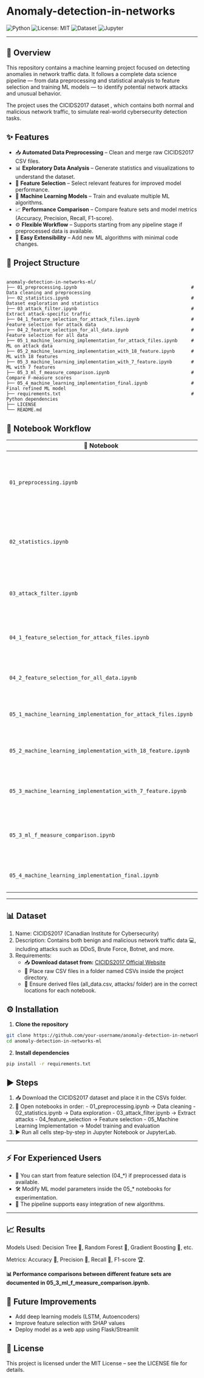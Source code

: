 # Anomaly-detection-in-networks 

![Python](https://img.shields.io/badge/Python-3.8%2B-blue)
![License: MIT](https://img.shields.io/badge/License-MIT-green)
![Dataset](https://img.shields.io/badge/Dataset-CICIDS2017-yellow)
![Jupyter](https://img.shields.io/badge/Jupyter-Notebook-orange)

---

## 📌 Overview
This repository contains a machine learning project focused on detecting anomalies in network traffic data.
It follows a complete data science pipeline — from data preprocessing and statistical analysis to feature selection and training ML models — to identify potential network attacks and unusual behavior.

The project uses the CICIDS2017 dataset , which contains both normal and malicious network traffic, to simulate real-world cybersecurity detection tasks.

## ✨ Features
- 📥 **Automated Data Preprocessing** – Clean and merge raw CICIDS2017 CSV files.  
- 📊 **Exploratory Data Analysis** – Generate statistics and visualizations to understand the dataset.  
- 🎯 **Feature Selection** – Select relevant features for improved model performance.  
- 🤖 **Machine Learning Models** – Train and evaluate multiple ML algorithms.  
- 📈 **Performance Comparison** – Compare feature sets and model metrics (Accuracy, Precision, Recall, F1-score).  
- ⚙️ **Flexible Workflow** – Supports starting from any pipeline stage if preprocessed data is available.  
- 🔌 **Easy Extensibility** – Add new ML algorithms with minimal code changes.  

## 📂 Project Structure

```

anomaly-detection-in-networks-ml/
├── 01_preprocessing.ipynb                                          # Data cleaning and preprocessing
├── 02_statistics.ipynb                                             # Dataset exploration and statistics
├── 03_attack_filter.ipynb                                          # Extract attack-specific traffic
├── 04_1_feature_selection_for_attack_files.ipynb                   # Feature selection for attack data
├── 04_2_feature_selection_for_all_data.ipynb                       # Feature selection for all data
├── 05_1_machine_learning_implementation_for_attack_files.ipynb     # ML on attack data
├── 05_2_machine_learning_implementation_with_18_feature.ipynb      # ML with 18 features
├── 05_3_machine_learning_implementation_with_7_feature.ipynb       # ML with 7 features
├── 05_3_ml_f_measure_comparison.ipynb                              # Compare F-measure scores
├── 05_4_machine_learning_implementation_final.ipynb                # Final refined ML model
├── requirements.txt                                                # Python dependencies
├── LICENSE 
└── README.md 

```

## 📂 Notebook Workflow
| 📁 Notebook                                                   | 📝 Description                                                                            |
| ------------------------------------------------------------- | ----------------------------------------------------------------------------------------- |
| `01_preprocessing.ipynb`                                      | Loads raw CICIDS2017 CSV files and cleans, merges, and prepares the dataset for analysis. |
| `02_statistics.ipynb`                                         | Generates basic statistics and visualizations for understanding the dataset.              |
| `03_attack_filter.ipynb`                                      | Filters and extracts attack-specific traffic from the dataset.                            |
| `04_1_feature_selection_for_attack_files.ipynb`               | Performs feature selection specifically for attack data.                                  |
| `04_2_feature_selection_for_all_data.ipynb`                   | Performs feature selection for the complete dataset.                                      |
| `05_1_machine_learning_implementation_for_attack_files.ipynb` | Trains ML models on attack-only data.                                                     |
| `05_2_machine_learning_implementation_with_18_feature.ipynb`  | ML implementation using 18 selected features.                                             |
| `05_3_machine_learning_implementation_with_7_feature.ipynb`   | ML implementation using 7 selected features.                                              |
| `05_3_ml_f_measure_comparison.ipynb`                          | Compares F-measure performance across different feature sets.                             |
| `05_4_machine_learning_implementation_final.ipynb`            | Final refined ML model with best parameters.                                              |
---

## 📊 Dataset
1. Name: CICIDS2017 (Canadian Institute for Cybersecurity)
2. Description: Contains both benign and malicious network traffic data 💻, including attacks such as DDoS, Brute Force, Botnet, and more.
3. Requirements:
    - 📥 **Download dataset from:** [CICIDS2017 Official Website](https://www.unb.ca/cic/datasets/nsl.html)
    - 📂 Place raw CSV files in a folder named CSVs inside the project directory.
    - 📄 Ensure derived files (all_data.csv, attacks/ folder) are in the correct locations for each notebook.

## ⚙️ Installation
1. **Clone the repository**
```bash
git clone https://github.com/your-username/anomaly-detection-in-networks-ml.git
cd anomaly-detection-in-networks-ml
````
2. **Install dependencies**
```bash
pip install -r requirements.txt
```

## ▶️ Steps
1. 📥 Download the CICIDS2017 dataset and place it in the CSVs folder.
2. 📑 Open notebooks in order:
       - 01_preprocessing.ipynb → Data cleaning
       - 02_statistics.ipynb → Data exploration
       - 03_attack_filter.ipynb → Extract attacks
       - 04_feature_selection → Feature selection
       - 05_Machine Learning Implementation → Model training and evaluation
3. ▶️ Run all cells step-by-step in Jupyter Notebook or JupyterLab.

---

## ⚡ For Experienced Users
- 🔄 You can start from feature selection (04_*) if preprocessed data is available.
- 🛠 Modify ML model parameters inside the 05_* notebooks for experimentation.
- 🔌 The pipeline supports easy integration of new algorithms.

---

## 📈 Results
Models Used: Decision Tree 🌳, Random Forest 🌲, Gradient Boosting 🚀, etc.

Metrics: Accuracy 🎯, Precision 📏, Recall 📢, F1-score 🏆.

**📊 Performance comparisons between different feature sets are documented in 05_3_ml_f_measure_comparison.ipynb.**

## 🚀 Future Improvements
- Add deep learning models (LSTM, Autoencoders)
- Improve feature selection with SHAP values
- Deploy model as a web app using Flask/Streamlit

## 📜 License
This project is licensed under the MIT License – see the LICENSE file for details.
